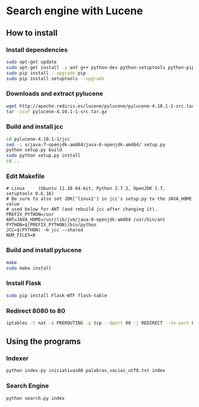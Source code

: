 # Search engine with Lucene

## How to install

### Install dependencies
```bash
sudo apt-get update
sudo apt-get install -y ant g++ python-dev python-setuptools python-pip default-jdk-headless
sudo pip install --upgrade pip
sudo pip install setuptools --upgrade
```



### Downloads and extract pylucene
```bash
wget http://apache.rediris.es/lucene/pylucene/pylucene-4.10.1-1-src.tar.gz
tar -zxvf pylucene-4.10.1-1-src.tar.gz
```

### Build and install jcc
```bash
cd pylucene-4.10.1-1/jcc
sed -i s/java-7-openjdk-amd64/java-8-openjdk-amd64/ setup.py
python setup.py build
sudo python setup.py install
cd ..
```

### Edit Makefile
```
# Linux     (Ubuntu 11.10 64-bit, Python 2.7.2, OpenJDK 1.7, setuptools 0.6.16)
# Be sure to also set JDK['linux2'] in jcc's setup.py to the JAVA_HOME value
# used below for ANT (and rebuild jcc after changing it).
PREFIX_PYTHON=/usr
ANT=JAVA_HOME=/usr/lib/jvm/java-8-openjdk-amd64 /usr/bin/ant
PYTHON=$(PREFIX_PYTHON)/bin/python
JCC=$(PYTHON) -m jcc --shared
NUM_FILES=8
```

### Build and install pylucene
```bash
make
sudo make install
```



### Install Flask
```bash
sudo pip install Flask-WTF flask-table
```

### Redirect 8080 to 80
```bash
iptables -t nat -A PREROUTING -p tcp --dport 80 -j REDIRECT --to-port 8080
```

## Using the programs

### Indexer
```bash
python index.py iniciativas08 palabras_vacias_utf8.txt index
```

### Search Engine
```bash
python search.py index
```
